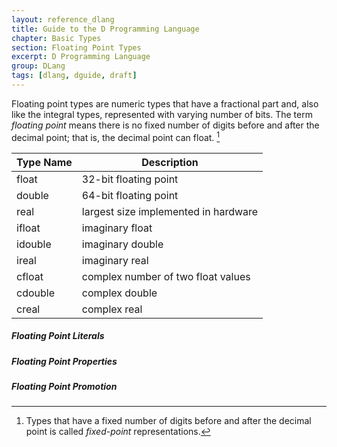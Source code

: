 ```yaml
---
layout: reference_dlang
title: Guide to the D Programming Language
chapter: Basic Types
section: Floating Point Types
excerpt: D Programming Language
group: DLang
tags: [dlang, dguide, draft]
---
```


Floating point types are numeric types that have a fractional part and, also like the integral types, represented with varying number of bits.
The term _floating point_ means there is no fixed number of digits before and after the decimal point; that is, the decimal point can float. [^fixed_point]


| Type Name | Description |
|-----------|-------------|
| float     | 32-bit floating point |
| double    | 64-bit floating point |
| real      | largest size implemented in hardware |
| ifloat    | imaginary float |
| idouble   | imaginary double |
| ireal     | imaginary real |
| cfloat    | complex number of two float values |
| cdouble   | complex double |
| creal     | complex real |

##### Floating Point Literals

##### Floating Point Properties

##### Floating Point Promotion

[^fixed_point]: Types that have a fixed number of digits before and after the decimal point is called _fixed-point_ representations.
